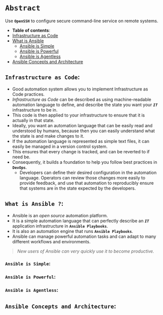 # **`Abstract`**

Use **`OpenSSH`** to configure secure command-line service on remote systems.

-  **Table of contents**:
  - [Infrastructure as Code](#infrastructure-as-code)
  - [What is Ansible](#what-is-ansible)
    - [Ansible is Simple](#ansible-is-simple)
    - [Ansible is Powerful](#ansible-is-powerful)
    - [Ansible is Agentless](#ansible-is-agentless)
  - [Ansible Concepts and Architecture](#ansible-concepts-and-architecture)


## **`Infrastructure as Code`**:

- Good automation system allows you to implement Infrastructure as Code practices. 
- *Infrastructure as Code* can be described as using machine-readable automation language to define, and describe the state you want your ***`IT`*** infrastructure to be in. 
- This code is then applied to your infrastructure to ensure that it is actually in that state.
- Ideally, you want an automation language that can be easily read and understood by humans, because then you can easily understand what the state is and make changes to it. 
- If the automation language is represented as simple text files, it can easily be managed in a version control system.
- This ensures that every change is tracked, and can be reverted to if need be.
- Consequently, it builds a foundation to help you follow best practices in **`DevOps`**. 
  - Developers can define their desired configuration in the automation language. Operators can review those changes more easily to provide feedback, and use that automation to reproducibly ensure that systems are in the state expected by the developers.

## **`What is Ansible ?`**:

- Ansible is an *open source* automation platform. 
- It is a simple automation language that can perfectly describe an ***`IT`*** application infrastructure in **`Ansible Playbooks`**. 
- It is also an automation engine that runs **`Ansible Playbooks`**.
- Ansible can manage powerful automation tasks and can adapt to many different workflows and environments. 

> *New users of Ansible can very quickly use it to become productive.*

### **`Ansible is Simple`**:


### **`Ansible is Powerful`**:

### **`Ansible is Agentless`**:

## **`Ansible Concepts and Architecture`**:

















